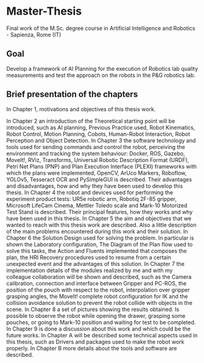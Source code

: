 # Master-Thesis
Final work of the M.Sc. degree course in Artificial Intelligence and Robotics - Sapienza, Rome (IT)

## Goal

Develop a framework of AI Planning for the execution of Robotics lab quality
measurements and test the approach on the robots in the P&G robotics lab.

## Brief presentation of the chapters

In Chapter 1, motivations and objectives of this thesis work.

In Chapter 2 an introduction of the Theoretical starting point will be introduced, such as AI
planning, Previous Practice used, Robot Kinematics, Robot Control, Motion Planning,
Cobots, Human-Robot Interaction, Robot Perception and Object Detection.
In Chapter 3 the software technology and tools used for sending commands and control
the robot, perceiving the environment and tracking the system behaviour: Docker, ROS,
Gazebo, MoveIt!, RViz, Transforms, Universal Robotic Description Format (URDF), Petri
Net Plans (PNP) and Plan Execution Interface (PLEXI) frameworks with which the plans
were implemented, OpenCV, ArUco Markers, Roboflow, YOLOv5, Tesseract OCR and
PySimpleGUI is described. Their advantages and disadvantages, how and why they have
been used to develop this thesis.
In Chapter 4 the robot and devices used for performing the experiment product tests:
UR5e robotic arm, Robotiq 2F-85 gripper, Microsoft LifeCam Cinema, Mettler Toledo scale
and Mark-10 Motorized Test Stand is described. Their principal features, how they works
and why have been used in this thesis.
In Chapter 5 the aim and objectives that we wanted to reach with this thesis work are
described. Also a little description of the main problems encountered during this work and
their solution.
In Chapter 6 the Solution Design used for solving the problem. In particular is shown
the Laboratory configuration, The Diagram of the Plan flow used to solve this tasks, the
Action and Fluents implemented that composes the plan, the HRI Recovery procedures used
to resume from a certain unexpected event and the advantages of this solution.
In Chapter 7 the implementation details of the modules realized by me and with
my colleague collaboration will be shown and described, such as the Camera calibration,
connection and interface between Gripper and PC-ROS, the position of the pouch with
respect to the robot, interpolation over gripper grasping angles, the MoveIt! complete robot
configuration for IK and the collision avoidance solution to prevent the robot collide with
objects in the scene.
In Chapter 8 a set of pictures showing the results obtained. Is possible to observe the
robot while opening the drawer, grasping some pouches, or going to Mark-10 position and
waiting for test to be completed.
In Chapter 9 is done a discussion about this work and which could be the future works.
In Chapter A will be described some technical aspects used in this thesis, such as Drivers
and packages used to make the robot work properly.
In Chapter B more details about the tools and software are described.
